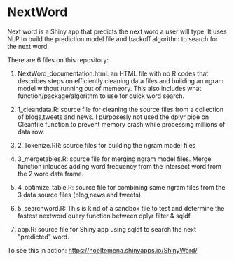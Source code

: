 # NextWord

Next word is a Shiny app that predicts the next word a user will type. It uses NLP to build the prediction model file and backoff algorithm to search for the next word.

There are 6 files on this repository:

1) NextWord_documentation.html: an HTML file with no R codes that describes steps on efficiently cleaning data files and building an ngram model without running out of memeory. This also includes what function/package/algorithm to use for quick word search.

2) 1_cleandata.R: source file for cleaning the source files from a collection of blogs,tweets and news. I purposesly not used the dplyr pipe on Cleanfile function to prevent memory crash while processing millions of data row.

3) 2_Tokenize.RR: source files for building the ngram model files

4) 3_mergetables.R: source file for merging ngram model files. Merge function inlduces adding word frequency from the intersect word from the 2 word data frame.

5) 4_optimize_table.R: source file for combining same ngram files from the 3 data source files (blog,news and tweets).

6) 5_searchword.R: This is kind of a sandbox file to test and determine the fastest nextword query function between dplyr filter & sqldf. 

7) app.R: source file for Shiny app using sqldf to search the next "predicted" word.

To see this in action: https://noeltemena.shinyapps.io/ShinyWord/

